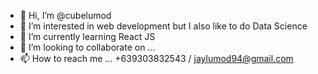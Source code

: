 - 👋 Hi, I’m @cubelumod
- 👀 I’m interested in web development but I also like to do Data Science
- 🌱 I’m currently learning React JS
- 💞️ I’m looking to collaborate on ...
- 📫 How to reach me ... +639303832543 / jaylumod94@gmail.com

<!---
cubelumod/cubelumod is a ✨ special ✨ repository because its `README.md` (this file) appears on your GitHub profile.
You can click the Preview link to take a look at your changes.
--->
